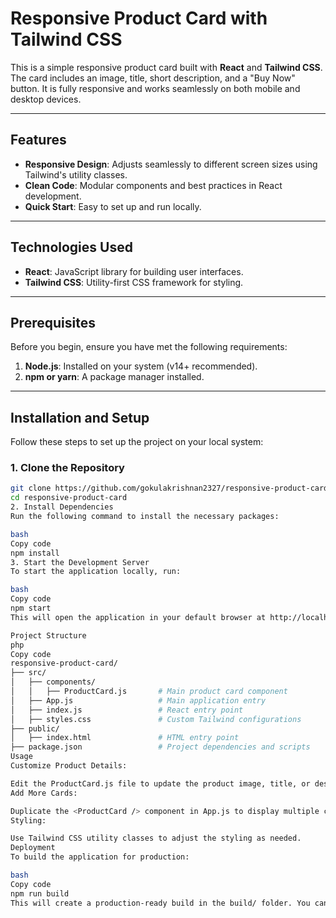 # Responsive Product Card with Tailwind CSS

This is a simple responsive product card built with **React** and **Tailwind CSS**. The card includes an image, title, short description, and a "Buy Now" button. It is fully responsive and works seamlessly on both mobile and desktop devices.

---

## Features

- **Responsive Design**: Adjusts seamlessly to different screen sizes using Tailwind's utility classes.
- **Clean Code**: Modular components and best practices in React development.
- **Quick Start**: Easy to set up and run locally.

---

## Technologies Used

- **React**: JavaScript library for building user interfaces.
- **Tailwind CSS**: Utility-first CSS framework for styling.

---

## Prerequisites

Before you begin, ensure you have met the following requirements:

1. **Node.js**: Installed on your system (v14+ recommended).
2. **npm or yarn**: A package manager installed.

---

## Installation and Setup

Follow these steps to set up the project on your local system:

### 1. Clone the Repository

```bash
git clone https://github.com/gokulakrishnan2327/responsive-product-card.git
cd responsive-product-card
2. Install Dependencies
Run the following command to install the necessary packages:

bash
Copy code
npm install
3. Start the Development Server
To start the application locally, run:

bash
Copy code
npm start
This will open the application in your default browser at http://localhost:3000.

Project Structure
php
Copy code
responsive-product-card/
├── src/
│   ├── components/
│   │   ├── ProductCard.js       # Main product card component
│   ├── App.js                   # Main application entry
│   ├── index.js                 # React entry point
│   ├── styles.css               # Custom Tailwind configurations
├── public/
│   ├── index.html               # HTML entry point
├── package.json                 # Project dependencies and scripts
Usage
Customize Product Details:

Edit the ProductCard.js file to update the product image, title, or description.
Add More Cards:

Duplicate the <ProductCard /> component in App.js to display multiple cards.
Styling:

Use Tailwind CSS utility classes to adjust the styling as needed.
Deployment
To build the application for production:

bash
Copy code
npm run build
This will create a production-ready build in the build/ folder. You can deploy it on any hosting platform like Netlify, Vercel, or GitHub Pages.
